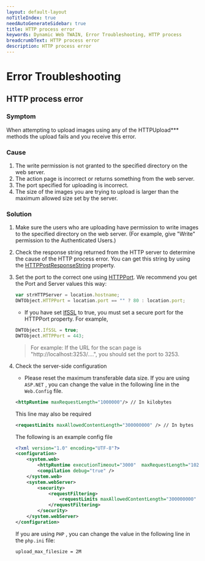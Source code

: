 ```yaml
---
layout: default-layout
noTitleIndex: true
needAutoGenerateSidebar: true
title: HTTP process error
keywords: Dynamic Web TWAIN, Error Troubleshooting, HTTP process
breadcrumbText: HTTP process error
description: HTTP process error
---
```


# Error Troubleshooting

## HTTP process error

### Symptom

When attempting to upload images using any of the HTTPUpload\*\*\* methods the upload fails and you receive this error.

### Cause

1. The write permission is not granted to the specified directory on the web server.
2. The action page is incorrect or returns something from the web server.
3. The port specified for uploading is incorrect.
4. The size of the images you are trying to upload is larger than the maximum allowed size set by the server.

### Solution

1. Make sure the users who are uploading have permission to write images to the specified directory on the web server. (For example, give "Write" permission to the Authenticated Users.)
2. Check the response string returned from the HTTP server to determine the cause of the HTTP process error. You can get this string by using the [HTTPPostResponseString](/_articles/info/api/WebTwain_IO.md#httppostresponsestring) property.
3. Set the port to the correct one using [HTTPPort](/_articles/info/api/WebTwain_IO.md#httpport). We recommend you get the Port and Server values this way:

    ```javascript
    var strHTTPServer = location.hostname;
    DWTObject.HTTPPort = location.port == "" ? 80 : location.port;
    ```

    - If you have set [IfSSL](/_articles/info/api/WebTwain_IO.md#ifssl) to true, you must set a secure port for the HTTPPort property. For example,

    ```javascript
    DWTObject.IfSSL = true;
    DWTObject.HTTPPort = 443;
    ```

    > For example: If the URL for the scan page is "http://localhost:3253/....", you should set the port to 3253.

4. Check the server-side configuration

    - Please reset the maximum transferable data size. If you are using `ASP.NET` , you can change the value in the following line in the `Web.Config` file.

    ```xml
    <httpRuntime maxRequestLength="1000000"/> // In kilobytes
    ```

    This line may also be required

    ```xml
    <requestLimits maxAllowedContentLength="300000000" /> // In bytes
    ```

    The following is an example config file

    ```xml
    <?xml version="1.0" encoding="UTF-8"?>
    <configuration>
        <system.web>
            <httpRuntime executionTimeout="3000"  maxRequestLength="102400"/>
            <compilation debug="true" />
        </system.web>
        <system.webServer>
            <security>
                <requestFiltering>
                    <requestLimits maxAllowedContentLength="300000000" />
                </requestFiltering>
            </security>
        </system.webServer>
    </configuration>
    ```

    If you are using `PHP` , you can change the value in the following line in the `php.ini` file:

    ```shell
    upload_max_filesize = 2M
    ```

